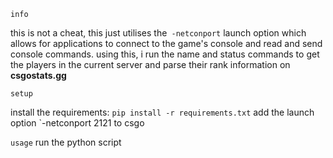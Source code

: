 `info`

this is not a cheat, this just utilises the` -netconport` launch option which allows for applications to connect to the game's console and read and send console commands.
using this, i run the name and status commands to get the players in the current server and parse their rank information on **csgostats.gg**

`setup`

install the requirements: `pip install -r requirements.txt`
add the launch option `-netconport 2121 to csgo

`usage`
run the python script
